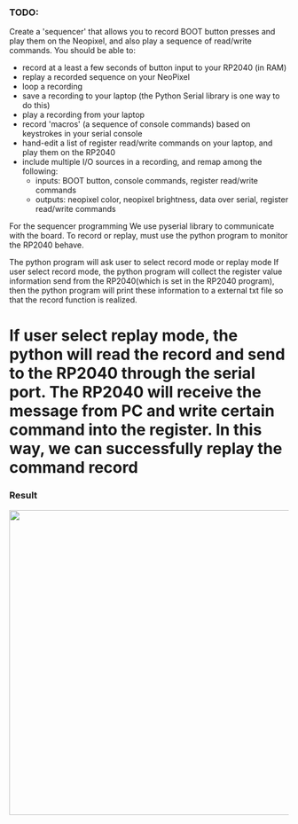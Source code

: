 ### TODO:

Create a 'sequencer' that allows you to record BOOT button presses and play them on the Neopixel, and also play a sequence of read/write commands. You should be able to:
- record at a least a few seconds of button input to your RP2040 (in RAM)
- replay a recorded sequence on your NeoPixel
- loop a recording
- save a recording to your laptop (the Python Serial library is one way to do this)
- play a recording from your laptop
- record 'macros' (a sequence of console commands) based on keystrokes in your serial console
- hand-edit a list of register read/write commands on your laptop, and play them on the RP2040
- include multiple I/O sources in a recording, and remap among the following:
    - inputs: BOOT button, console commands, register read/write commands
    - outputs: neopixel color, neopixel brightness, data over serial, register read/write commands










For the sequencer programming
We use pyserial library to communicate with the board. To record or replay, must use the python program to monitor the RP2040 behave.

The python program will ask user to select record mode or replay mode
If user select record mode, the python program will collect the register value information send from the RP2040(which is set in the RP2040 program), 
then the python program will print these information to a external txt file so that the record function is realized.

If user select replay mode, the python will read the record and send to the RP2040 through the serial port. The RP2040 will receive the message from PC
and write certain command into the register. In this way, we can successfully replay the command record
=======
### Result

<div align=center>
<img src="https://github.com/lihzhao14/ese5190_lab2B_part1-10/blob/main/03_sequencer/sequencer_demo.gif.gif" width="550">  
</div>

